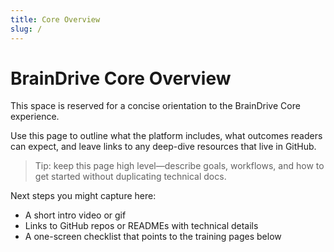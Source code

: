 ```yaml
---
title: Core Overview
slug: /
---
```


# BrainDrive Core Overview

This space is reserved for a concise orientation to the BrainDrive Core experience.

Use this page to outline what the platform includes, what outcomes readers can expect, and leave links to any deep-dive resources that live in GitHub.

> Tip: keep this page high level—describe goals, workflows, and how to get started without duplicating technical docs.

Next steps you might capture here:

- A short intro video or gif
- Links to GitHub repos or READMEs with technical details
- A one-screen checklist that points to the training pages below
